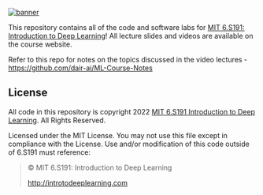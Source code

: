 [![banner](assets/banner.png)](http://introtodeeplearning.com)

This repository contains all of the code and software labs for [MIT 6.S191: Introduction to Deep Learning](http://introtodeeplearning.com)! All lecture slides and videos are available on the course website.

Refer to this repo for notes on the topics discussed in the video lectures - https://github.com/dair-ai/ML-Course-Notes

## License
All code in this repository is copyright 2022 [MIT 6.S191 Introduction to Deep Learning](http://introtodeeplearning.com). All Rights Reserved.

Licensed under the MIT License. You may not use this file except in compliance with the License. Use and/or modification of this code outside of 6.S191 must reference:

> © MIT 6.S191: Introduction to Deep Learning
>
> http://introtodeeplearning.com
